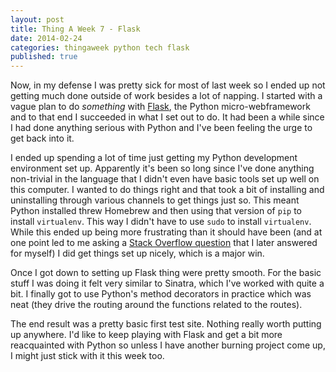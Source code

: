 ```yaml
---
layout: post
title: Thing A Week 7 - Flask
date: 2014-02-24
categories: thingaweek python tech flask
published: true
---
```


Now, in my defense I was pretty sick for most of last week so I ended up not getting much done outside of work besides a lot of napping. I started with a vague plan to do *something* with [Flask](http://flask.pocoo.org/), the Python micro-webframework and to that end I succeeded in what I set out to do. It had been a while since I had done anything serious with Python and I've been feeling the urge to get back into it.

I ended up spending a lot of time just getting my Python development environment set up. Apparently it's been so long since I've done anything non-trivial in the language that I didn't even have basic tools set up well on this computer. I wanted to do things right and that took a bit of installing and uninstalling through various channels to get things just so. This meant Python installed threw Homebrew and then using that version of `pip` to install `virtualenv`. This way I didn't have to use `sudo` to install `virtualenv`. While this ended up being more frustrating than it should have been (and at one point led to me asking a [Stack Overflow question](http://stackoverflow.com/questions/21917619/error-with-installing-virtualenv-with-pip-and-homebrew) that I later answered for myself) I did get things set up nicely, which is a major win.

Once I got down to setting up Flask thing were pretty smooth. For the basic stuff I was doing it felt very similar to Sinatra, which I've worked with quite a bit. I finally got to use Python's method decorators in practice which was neat (they drive the routing around the functions related to the routes).

The end result was a pretty basic first test site. Nothing really worth putting up anywhere. I'd like to keep playing with Flask and get a bit more reacquainted with Python so unless I have another burning project come up, I might just stick with it this week too.